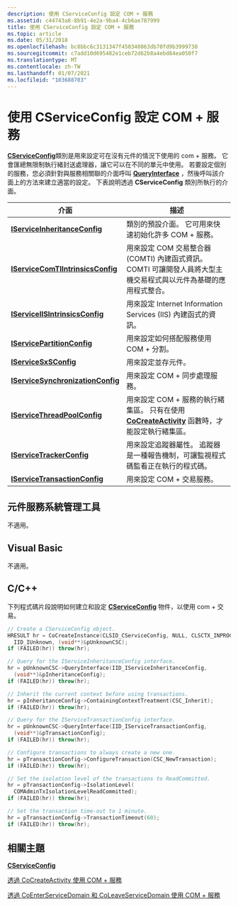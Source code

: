 ```yaml
---
description: 使用 CServiceConfig 設定 COM + 服務
ms.assetid: c44743a8-8b91-4e2a-9ba4-4cb6ae787999
title: 使用 CServiceConfig 設定 COM + 服務
ms.topic: article
ms.date: 05/31/2018
ms.openlocfilehash: bc8bbc6c3131347f450340863db70fd9b3999730
ms.sourcegitcommit: c7add10d695482e1ceb72d62b8a4ebd84ea050f7
ms.translationtype: MT
ms.contentlocale: zh-TW
ms.lasthandoff: 01/07/2021
ms.locfileid: "103688703"
---
```

# <a name="configuring-com-services-with-cserviceconfig"></a>使用 CServiceConfig 設定 COM + 服務

[**CServiceConfig**](cserviceconfig.md)類別是用來設定可在沒有元件的情況下使用的 com + 服務。 它會匯總無限制執行緒封送處理器，讓它可以在不同的單元中使用。 若要設定個別的服務，您必須針對與服務相關聯的介面呼叫 [**QueryInterface**](/windows/desktop/api/unknwn/nf-unknwn-iunknown-queryinterface(q)) ，然後呼叫該介面上的方法來建立適當的設定。 下表說明透過 **CServiceConfig** 類別所執行的介面。



| 介面                                                                         | 描述                                                                                                                                                                                              |
|-----------------------------------------------------------------------------------|----------------------------------------------------------------------------------------------------------------------------------------------------------------------------------------------------------|
| [**IServiceInheritanceConfig**](/windows/desktop/api/ComSvcs/nn-comsvcs-iserviceinheritanceconfig)<br/>         | 類別的預設介面。 它可用來快速初始化許多 COM + 服務。<br/>                                                                                              |
| [**IServiceComTIIntrinsicsConfig**](/windows/desktop/api/ComSvcs/nn-comsvcs-iservicecomtiintrinsicsconfig)<br/> | 用來設定 COM 交易整合器 (COMTI) 內建函式資訊。 COMTI 可讓開發人員將大型主機交易程式與以元件為基礎的應用程式整合。<br/> |
| [**IServiceIISIntrinsicsConfig**](/windows/desktop/api/ComSvcs/nn-comsvcs-iserviceiisintrinsicsconfig)<br/>     | 用來設定 Internet Information Services (IIS) 內建函式的資訊。<br/>                                                                                                             |
| [**IServicePartitionConfig**](/windows/desktop/api/ComSvcs/nn-comsvcs-iservicepartitionconfig)<br/>             | 用來設定如何搭配服務使用 COM + 分割。<br/>                                                                                                                             |
| [**IServiceSxSConfig**](/windows/desktop/api/ComSvcs/nn-comsvcs-iservicesxsconfig)<br/>                         | 用來設定並存元件。<br/>                                                                                                                                                    |
| [**IServiceSynchronizationConfig**](/windows/desktop/api/ComSvcs/nn-comsvcs-iservicesynchronizationconfig)<br/> | 用來設定 COM + 同步處理服務。<br/>                                                                                                                                              |
| [**IServiceThreadPoolConfig**](/windows/desktop/api/ComSvcs/nn-comsvcs-iservicethreadpoolconfig)<br/>           | 用來設定 COM + 服務的執行緒集區。 只有在使用 [**CoCreateActivity**](/windows/desktop/api/ComSvcs/nf-comsvcs-cocreateactivity) 函數時，才能設定執行緒集區。<br/>                          |
| [**IServiceTrackerConfig**](/windows/desktop/api/ComSvcs/nn-comsvcs-iservicetrackerconfig)<br/>                 | 用來設定追蹤器屬性。 追蹤器是一種報告機制，可讓監視程式碼監看正在執行的程式碼。<br/>                                                         |
| [**IServiceTransactionConfig**](/windows/desktop/api/ComSvcs/nn-comsvcs-iservicetransactionconfig)<br/>         | 用來設定 COM + 交易服務。<br/>                                                                                                                                               |



 

## <a name="component-services-administrative-tool"></a>元件服務系統管理工具

不適用。

## <a name="visual-basic"></a>Visual Basic

不適用。

## <a name="cc"></a>C/C++

下列程式碼片段說明如何建立和設定 [**CServiceConfig**](cserviceconfig.md) 物件，以使用 com + 交易。


```C++
// Create a CServiceConfig object.
HRESULT hr = CoCreateInstance(CLSID_CServiceConfig, NULL, CLSCTX_INPROC_SERVER, 
  IID_IUnknown, (void**)&pUnknownCSC);
if (FAILED(hr)) throw(hr);

// Query for the IServiceInheritanceConfig interface.
hr = pUnknownCSC->QueryInterface(IID_IServiceInheritanceConfig, 
  (void**)&pInheritanceConfig);
if (FAILED(hr)) throw(hr);

// Inherit the current context before using transactions.
hr = pInheritanceConfig->ContainingContextTreatment(CSC_Inherit);
if (FAILED(hr)) throw(hr);

// Query for the IServiceTransactionConfig interface.
hr = pUnknownCSC->QueryInterface(IID_IServiceTransactionConfig, 
  (void**)&pTransactionConfig);
if (FAILED(hr)) throw(hr);

// Configure transactions to always create a new one.
hr = pTransactionConfig->ConfigureTransaction(CSC_NewTransaction);
if (FAILED(hr)) throw(hr);

// Set the isolation level of the transactions to ReadCommitted.
hr = pTransactionConfig->IsolationLevel( 
  COMAdminTxIsolationLevelReadCommitted);
if (FAILED(hr)) throw(hr);

// Set the transaction time-out to 1 minute.
hr = pTransactionConfig->TransactionTimeout(60);
if (FAILED(hr)) throw(hr);

```



## <a name="related-topics"></a>相關主題

<dl> <dt>

[**CServiceConfig**](cserviceconfig.md)
</dt> <dt>

[透過 CoCreateActivity 使用 COM + 服務](using-com--services-through-cocreateactivity.md)
</dt> <dt>

[透過 CoEnterServiceDomain 和 CoLeaveServiceDomain 使用 COM + 服務](using-com--services-through-coenterservicedomain-and-coleaveservicedomain.md)
</dt> </dl>

 

